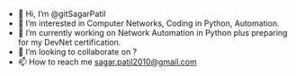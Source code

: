- 👋 Hi, I’m @gitSagarPatil
- 👀 I’m interested in Computer Networks, Coding in Python, Automation.
- 🌱 I’m currently working on Network Automation in Python plus preparing for my DevNet certification.
- 💞️ I’m looking to collaborate on ?
- 📫 How to reach me sagar.patil2010@gmail.com

<!---
gitSagarPatil/gitSagarPatil is a ✨ special ✨ repository because its `README.md` (this file) appears on your GitHub profile.
You can click the Preview link to take a look at your changes.
--->
